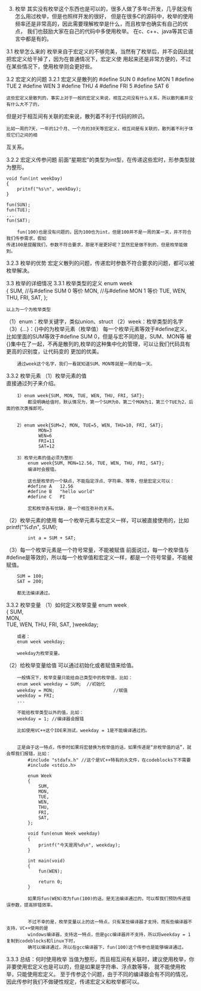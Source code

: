 3. 枚举
	其实没有枚举这个东西也是可以的，很多人做了多年c开发，几乎就没有怎么用过枚举，但是也照样开发的很好，
但是在很多C的源码中，枚举的使用频率还是非常高的，因此需要理解枚举是什么，而且枚举也确实有自己的优点，
我们也鼓励大家在自己的代码中多使用枚举。
	在c、c++、java等其它语言中都是有的。

3.1 枚举怎么来的
	枚举来自于宏定义的不够完美，当然有了枚举后，并不会因此就把宏定义给干掉了，因为在普通情况下，宏定义使
用起来还是非常方便的，不过在某些情况下，使用枚举则会更好些。
	
3.2 宏定义的问题
3.2.1 宏定义是散列的
	#define SUN		0
	#define MON 	1
	#define TUE 	2
	#define WEN   3
	#define THU   4
	#define FRI		5
	#define SAT		6
	
	这些宏定义是散列的，事实上对于一般的宏定义来说，相互之间没有什么关系，所以散列着并没有什么大不了的，
但是对于相互间有关联的宏来说，散列着不利于代码的辨识。

	比如一周的7天，一年的12个月、一个月的30天等宏定义，相互间是有关联的，散列着不利于体现它们之间的相
互关系。


3.2.2 宏定义传参问题
	前面“星期宏”的类型为int型，在传递这些宏时，形参类型就为整形。
	
	void fun(int weekDay)
	{
		pritnf("%s\n", weekDay);
	}
	
	fun(SUN);
	fun(TUE);
	...
	fun(SAT);
	
		fun(100)也是没有问题的，因为100也为int，但是100并不是一周的某一天，并不符合我们传参需求，假如
	传递100是提醒我们，参数不符合要求，那是不是更好呢？显然宏是做不到的，但是枚举能做到。
	
3.2.3 枚举的优势
	宏定义散列的问题，传递宏时参数不符合要求的问题，都可以被枚举解决。
	
	
3.3 枚举的详细情况
3.3.1 枚举类型的定义
	enum week   
	{
		SUM,   //与#define SUM 0 等价 
		MON,   //与#define MON 1 等价
		TUE,
		WEN,
		THU,
		FRI,
		SAT,
	};
		
	以上为一个为枚举类型
（1）enum：枚举关键字，类似union、struct
（2）week：枚举类型的名字
（3）{...}：{}中的为枚举元素（枚举值）
		每一个枚举元素等效于#define定义，比如里面的SUM等效于#define SUM 0，但是与宏不同的是，SUM、MON等
	被{}集中在了一起，不再是散列的,枚举的这种集中化的管理，可以让我们代码具有更高的识别度，让代码变的
	更加的优美。
	
		通过week这个名字，我们一看就知道SUM、MON等就是一周的每一天。
		
3.3.2 枚举元素
（1）枚举元素的值	
		直接通过列子来介绍。
		
		1）enum week{SUM, MON, TUE, WEN, THU, FRI, SAT};
			都没明确给值时，默认情况为，第一个SUM为0，第二个MON为1，第三个TUE为2，后面的依次类推即可。
		
		
		2）enum week{SUM=2, MON, TUE=5, WEN, THU=10, FRI, SAT};		             
				MON=3        
				WEN=6       
				FRI=11  
				SAT=12
		
		3）枚举元素的值必须为整形
			enum week{SUM, MON=12.56, TUE, WEN, THU, FRI, SAT};
			编译时会报错。
			
			这也是枚举的一个缺点，不能指定浮点、字符串、等等，但是宏定义可以：
			#define A   12.56
			#define B   "hello world"
			#define C   PI
			
			宏和枚举各有优缺，是一个相互弥补的关系。
			
			
（2）枚举元素的使用
			每一个枚举元素与宏定义一样，可以被直接使用的，比如
			printf("%d\n", SUM);
			
			int a = SUM + SAT;

			
（3）每一个枚举元素是一个符号常量，不能被赋值
		前面说过，每一个枚举值与#define是等效的，所以每一个枚举值和宏定义一样，都是一个符号常量，不能被赋值。
		
		SUM = 100;
		SAT = 200;
		
		都无法编译通过。
		
3.3.2 枚举变量
（1）如何定义枚举变量
		enum week   
		{
			SUM,   
			MON,   
			TUE,
			WEN,
			THU,
			FRI,
			SAT,
		}weekday;   
	
		或者： 
		enum week weekday;
		
		weekday为枚举变量。

		
（2）给枚举变量给值
		可以通过初始化或者赋值来给值。
		
		一般情况下，枚举变量只能给自己类型中的枚举值，比如：
		enum week weekday = SUM;  //初始化 
		weekday = MON;						//赋值
		weekday = FRI; 
		...
		
		不能给枚举类型以外的值，比如：
		weekday = 1; //编译器会报错
		
		比如使用VC++这个IDE来测试，weekday = 1是不能编译通过的。
		
		
		正是由于这一特点，传参时如果将宏替换为枚举值的话，如果传递是“非枚举值的话”，就会帮我们报错，比如：
			#include "stdafx.h" //这个是VC++特有的头文件，在codeblocks下不需要
			#include <stdio.h>
			
			enum Week 
			{
				SUM,
				MON,
				TUE,
				WEN,
				THU,
				FRI,
				SAT,
			};
			
			void fun(enum Week weekday)
			{
				printf("今天是周%d\n", weekday);
			}

			int main(void)
			{	
				fun(WEN);	

				return 0;
			}
			
			如果将fun(WEN)改为fun(100)的话，是无法编译通过的，可以帮我们预防传递错误参数，提高排错效率。
			
			
			不过不幸的是，枚举变量以上的这一特点，只有某些编译器才支持，而有些编译器不支持，VC++使用的是
			windows编译器，支持这一特点，但是gcc编译器并不支持，所以将weekday = 1复制到codeblocks和linux下时，
			确可以编译通过，所以在gcc编译器下，fun(100)这个传参也是能够编译通过。
		
		
3.3.3 总结：何时使用枚举
	当值为整形，而且相互间有关联时，建议使用枚举，你非要使用宏定义也是可以的，但是如果是字符串、浮点数等等，
就不能使用枚举，只能使用宏定义。
	至于传参这个问题，由于不同的编译器会有不同的情况，因此传参时我们不做硬性规定，传递宏定义和枚举都可以。